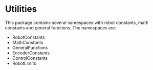 # Utilities

This package contains several namespaces with robot constants, math constants and general functions.
The namespaces are:
- RobotConstants
- MathConstants
- GeneralFunctions
- EncoderConstants
- ControlConstants
- RobotLimits